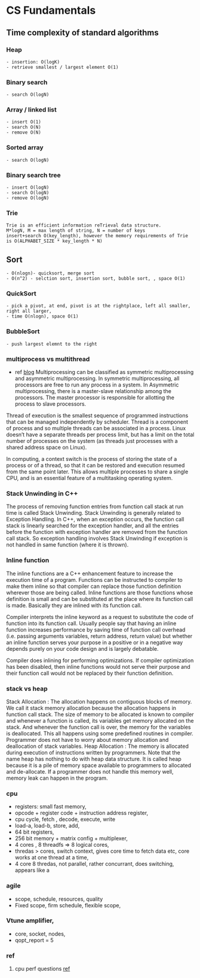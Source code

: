 # CS Fundamentals

## Time complexity of standard algorithms
### Heap
    - insertion: O(logK)
    - retrieve smallest / largest element O(1)

### Binary search
    - search O(logN)
    
### Array  / linked list
    - insert O(1)
    - search O(N)
    - remove O(N)
    
### Sorted array
    - search O(logN)
    
### Binary search tree
    - insert O(logN)
    - search O(logN)
    - remove O(logN)    
### Trie
    Trie is an efficient information reTrieval data structure.
    M*logN, M = max length of string, N = number of keys
    insert+search O(key_length), however the memory requirements of Trie is O(ALPHABET_SIZE * key_length * N) 


    
## Sort
    - O(nlogn)- quicksort, merge sort
    - O(n^2) - selction sort, insertion sort, bubble sort, , space O(1)
### QuickSort
    - pick a pivot, at end, pivot is at the rightplace, left all smaller, right all larger, 
    - time O(nlogn), space O(1)
### BubbleSort
    - push largest elemnt to the right


### multiprocess vs multithread
- ref [blog](https://techdifferences.com/difference-between-multiprocessing-and-multithreading.html)
Multiprocessing can be classified as symmetric multiprocessing and asymmetric multiprocessing. In symmetric multiprocessing, all processors are free to run any process in a system. In Asymmetric multiprocessing, there is a master-slave relationship among the processors. The master processor is responsible for allotting the process to slave processors.

Thread of execution is the smallest sequence of programmed instructions that can be managed independently by scheduler. Thread is a component of process and so multiple threads can be associated in a process. Linux doesn’t have a separate threads per process limit, but has a limit on the total number of processes on the system (as threads just processes with a shared address space on Linux).

In computing, a context switch is the process of storing the state of a process or of a thread, so that it can be restored and execution resumed from the same point later. This allows multiple processes to share a single CPU, and is an essential feature of a multitasking operating system.

### Stack Unwinding in C++
The process of removing function entries from function call stack at run time is called Stack Unwinding. Stack Unwinding is generally related to Exception Handling. In C++, when an exception occurs, the function call stack is linearly searched for the exception handler, and all the entries before the function with exception handler are removed from the function call stack. So exception handling involves Stack Unwinding if exception is not handled in same function (where it is thrown).

### Inline function
The inline functions are a C++ enhancement feature to increase the execution time of a program. Functions can be instructed to compiler to make them inline so that compiler can replace those function definition wherever those are being called.
Inline functions are those functions whose definition is small and can be substituted at the place where its function call is made. Basically they are inlined with its function call.

Compiler interprets the inline keyword as a request to substitute the code of function into its function call. Usually people say that having an inline function increases performance by saving time of function call overhead (i.e. passing arguments variables, return address, return value) but whether an inline function serves your purpose in a positive or in a negative way depends purely on your code design and is largely debatable.

Compiler does inlining for performing optimizations. If compiler optimization has been disabled, then inline functions would not serve their purpose and their function call would not be replaced by their function definition.


### stack vs heap
Stack Allocation : The allocation happens on contiguous blocks of memory. We call it stack memory allocation because the allocation happens in function call stack. The size of memory to be allocated is known to compiler and whenever a function is called, its variables get memory allocated on the stack. And whenever the function call is over, the memory for the variables is deallocated. This all happens using some predefined routines in compiler. Programmer does not have to worry about memory allocation and deallocation of stack variables.
Heap Allocation : The memory is allocated during execution of instructions written by programmers. Note that the name heap has nothing to do with heap data structure. It is called heap because it is a pile of memory space available to programmers to allocated and de-allocate. If a programmer does not handle this memory well, memory leak can happen in the program.



### cpu
- registers: small fast memory, 
- opcode + register code + instruction address register, 
- cpu cycle, fetch , decode, execute, write
- load-a, load-b, store, add, 
- 64 bit registers, 
- 256 bit memory + matrix config + multiplexer, 
- 4 cores , 8 threadfs => 8 logical cores, 
- thredas  > cores, switch context, gives core time to fetch data etc, core works at one thread at a time,   
- 4 core 8 thredas, not parallel, rather concurrant, does switching, appears like a  


### agile
- scope, schedule, resources, quality
- Fixed scope, firm schedule, flexible scope, 



### Vtune amplifier, 
- core, socket, nodes, 
- qopt_report = 5





### ref
1. cpu perf questions [ref](https://www.wisdomjobs.com/e-university/cpu-interview-questions.html)
